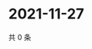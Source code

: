 # 2021-11-27

共 0 条

<!-- BEGIN WEIBO -->
<!-- 最后更新时间 Sat Nov 27 2021 21:16:23 GMT+0800 (China Standard Time) -->

<!-- END WEIBO -->
